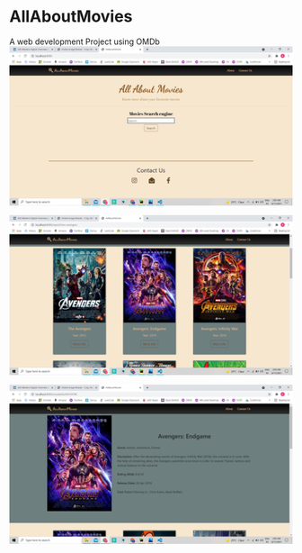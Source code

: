 # AllAboutMovies
A web development Project using OMDb
![alt text](https://github.com/aChugh19/AllAboutMovies/blob/main/img1.png?raw=true)

![alt text](https://github.com/aChugh19/AllAboutMovies/blob/main/img2.png?raw=true)

![alt text](https://github.com/aChugh19/AllAboutMovies/blob/main/img3.png?raw=true)
